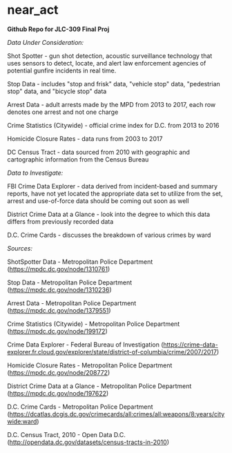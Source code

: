# near_act
**Github Repo for JLC-309 Final Proj**


*Data Under Consideration:* 

Shot Spotter - gun shot detection, acoustic surveillance technology that uses sensors to detect, locate, and alert law enforcement agencies of potential gunfire incidents in real time. 

Stop Data - includes "stop and frisk" data, "vehicle stop" data, "pedestrian stop" data, and "bicycle stop" data

Arrest Data - adult arrests made by the MPD from 2013 to 2017, each row denotes one arrest and not one charge

Crime Statistics (Citywide) - official crime index for D.C. from 2013 to 2016

Homicide Closure Rates - data runs from 2003 to 2017

DC Census Tract - data sourced from 2010 with geographic and cartographic information from the Census Bureau


*Data to Investigate:*

FBI Crime Data Explorer - data derived from incident-based and summary reports, have not yet located the appropriate data set to utilize from the set, arrest and use-of-force data should be coming out soon as well 

District Crime Data at a Glance - look into the degree to which this data differs from previously recorded data

D.C. Crime Cards - discusses the breakdown of various crimes by ward


*Sources:*

ShotSpotter Data - Metropolitan Police Department (https://mpdc.dc.gov/node/1310761)

Stop Data - Metropolitan Police Department (https://mpdc.dc.gov/node/1310236)

Arrest Data - Metropolitan Police Department (https://mpdc.dc.gov/node/1379551)

Crime Statistics (Citywide) - Metropolitan Police Department (https://mpdc.dc.gov/node/199172)

Crime Data Explorer - Federal Bureau of Investigation (https://crime-data-explorer.fr.cloud.gov/explorer/state/district-of-columbia/crime/2007/2017)

Homicide Closure Rates - Metropolitan Police Department (https://mpdc.dc.gov/node/208772)

District Crime Data at a Glance - Metropolitan Police Department (https://mpdc.dc.gov/node/197622)

D.C. Crime Cards - Metropolitan Police Department (https://dcatlas.dcgis.dc.gov/crimecards/all:crimes/all:weapons/8:years/citywide:ward)

D.C. Census Tract, 2010 - Open Data D.C. (http://opendata.dc.gov/datasets/census-tracts-in-2010)
